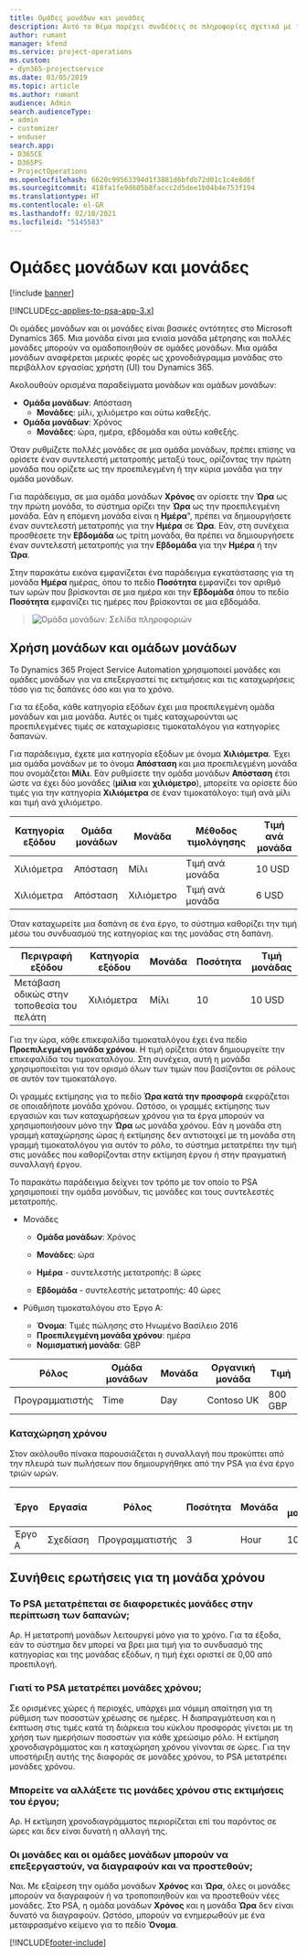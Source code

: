 ```yaml
---
title: Ομάδες μονάδων και μονάδες
description: Αυτό το θέμα παρέχει συνδέσεις σε πληροφορίες σχετικά με τις ομάδες μονάδων και τις μονάδες.
author: rumant
manager: kfend
ms.service: project-operations
ms.custom:
- dyn365-projectservice
ms.date: 03/05/2019
ms.topic: article
ms.author: rumant
audience: Admin
search.audienceType:
- admin
- customizer
- enduser
search.app:
- D365CE
- D365PS
- ProjectOperations
ms.openlocfilehash: 6620c99563394d1f3881d6bfdb72d01c1c4e8d6f
ms.sourcegitcommit: 418fa1fe9d605b8faccc2d5dee1b04b4e753f194
ms.translationtype: HT
ms.contentlocale: el-GR
ms.lasthandoff: 02/10/2021
ms.locfileid: "5145583"
---
```

# <a name="unit-groups-and-units"></a>Ομάδες μονάδων και μονάδες

[!include [banner](../includes/psa-now-project-operations.md)]

[!INCLUDE[cc-applies-to-psa-app-3.x](../includes/cc-applies-to-psa-app-3x.md)]

Οι ομάδες μονάδων και οι μονάδες είναι βασικές οντότητες στο Microsoft Dynamics 365. Μια μονάδα είναι μια ενιαία μονάδα μέτρησης και πολλές μονάδες μπορούν να ομαδοποιηθούν σε ομάδες μονάδων. Μια ομάδα μονάδων αναφέρεται μερικές φορές ως χρονοδιάγραμμα μονάδας στο περιβάλλον εργασίας χρήστη (UI) του Dynamics 365. 

Ακολουθούν ορισμένα παραδείγματα μονάδων και ομάδων μονάδων:
 
- **Ομάδα μονάδων**: Απόσταση 
    - **Μονάδες**: μίλι, χιλιόμετρο και ούτω καθεξής.
- **Ομάδα μονάδων**: Χρόνος
    - **Μονάδες**: ώρα, ημέρα, εβδομάδα και ούτω καθεξής. 

Όταν ρυθμίζετε πολλές μονάδες σε μια ομάδα μονάδων, πρέπει επίσης να ορίσετε έναν συντελεστή μετατροπής μεταξύ τους, ορίζοντας την πρώτη μονάδα που ορίζετε ως την προεπιλεγμένη ή την κύρια μονάδα για την ομάδα μονάδων. 

Για παράδειγμα, σε μια ομάδα μονάδων **Χρόνος** αν ορίσετε την **Ώρα** ως την πρώτη μονάδα, το σύστημα ορίζει την **Ώρα** ως την προεπιλεγμένη μονάδα. Εάν η επόμενη μονάδα είναι η **Ημέρα**", πρέπει να δημιουργήσετε έναν συντελεστή μετατροπής για την **Ημέρα** σε **Ώρα**. Εάν, στη συνέχεια προσθέσετε την **Εβδομάδα** ως τρίτη μονάδα, θα πρέπει να δημιουργήσετε έναν συντελεστή μετατροπής για την **Εβδομάδα** για την **Ημέρα** ή την **Ώρα**. 

Στην παρακάτω εικόνα εμφανίζεται ένα παράδειγμα εγκατάστασης για τη μονάδα **Ημέρα** ημέρας, όπου το πεδίο **Ποσότητα** εμφανίζει τον αριθμό των ωρών που βρίσκονται σε μια ημέρα και την **Εβδομάδα** όπου το πεδίο **Ποσότητα** εμφανίζει τις ημέρες που βρίσκονται σε μια εβδομάδα.

> ![Ομάδα μονάδων: Σελίδα πληροφοριών](media/advanced-2.png)

## <a name="using-units-and-unit-groups"></a>Χρήση μονάδων και ομάδων μονάδων

Το Dynamics 365 Project Service Automation χρησιμοποιεί μονάδες και ομάδες μονάδων για να επεξεργαστεί τις εκτιμήσεις και τις καταχωρήσεις τόσο για τις δαπάνες όσο και για το χρόνο. 

Για τα έξοδα, κάθε κατηγορία εξόδων έχει μια προεπιλεγμένη ομάδα μονάδων και μια μονάδα. Αυτές οι τιμές καταχωρούνται ως προεπιλεγμένες τιμές σε καταχωρίσεις τιμοκαταλόγου για κατηγορίες δαπανών. 

Για παράδειγμα, έχετε μια κατηγορία εξόδων με όνομα **Χιλιόμετρα**. Έχει μια ομάδα μονάδων με το όνομα **Απόσταση** και μια προεπιλεγμένη μονάδα που ονομάζεται **Μίλι**. Εάν ρυθμίσετε την ομάδα μονάδων **Απόσταση** έτσι ώστε να έχει δύο μονάδες (**μίλια** και **χιλιόμετρο**), μπορείτε να ορίσετε δύο τιμές για την κατηγορία **Χιλιόμετρα** σε έναν τιμοκατάλογο: τιμή ανά μίλι και τιμή ανά χιλιόμετρο.

| Κατηγορία εξόδου  | Ομάδα μονάδων  | Μονάδα      | Μέθοδος τιμολόγησης  | Τιμή ανά μονάδα  |
|-------------------|---------------|-----------|-------------------|-------------------|
| Χιλιόμετρα           | Απόσταση      | Μίλι      | Τιμή ανά μονάδα    | 10 USD            |
| Χιλιόμετρα           | Απόσταση      | Χιλιόμετρο | Τιμή ανά μονάδα    |  6 USD            |

Όταν καταχωρείτε μια δαπάνη σε ένα έργο, το σύστημα καθορίζει την τιμή μέσω του συνδυασμού της κατηγορίας και της μονάδας στη δαπάνη. 

| Περιγραφή εξόδου        | Κατηγορία εξόδου  | Μονάδα  | Ποσότητα  | Τιμή μονάδας   |
|----------------------------|---------------------|-------|-----------|----------------|
| Μετάβαση οδικώς στην τοποθεσία του πελάτη | Χιλιόμετρα             | Μίλι  | 10        | 10 USD         |

Για την ώρα, κάθε επικεφαλίδα τιμοκαταλόγου έχει ένα πεδίο **Προεπιλεγμένη μονάδα χρόνου**. Η τιμή ορίζεται όταν δημιουργείτε την επικεφαλίδα του τιμοκαταλόγου. Στη συνέχεια, αυτή η μονάδα χρησιμοποιείται για τον ορισμό όλων των τιμών που βασίζονται σε ρόλους σε αυτόν τον τιμοκατάλογο.

Οι γραμμές εκτίμησης για το πεδίο **Ώρα κατά την προσφορά** εκφράζεται σε οποιαδήποτε μονάδα χρόνου. Ωστόσο, οι γραμμές εκτίμησης των εργασιών και των καταχωρήσεων χρόνου για τα έργα μπορούν να χρησιμοποιήσουν μόνο την **Ώρα** ως μονάδα χρόνου. Εάν η μονάδα στη γραμμή καταχώρησης ώρας ή εκτίμησης δεν αντιστοιχεί με τη μονάδα στη γραμμή τιμοκαταλόγου για αυτόν το ρόλο, το σύστημα μετατρέπει την τιμή στις μονάδες που καθορίζονται στην εκτίμηση έργου ή στην πραγματική συναλλαγή έργου.

Το παρακάτω παράδειγμα δείχνει τον τρόπο με τον οποίο το PSA χρησιμοποιεί την ομάδα μονάδων, τις μονάδες και τους συντελεστές μετατροπής.
- Μονάδες

   - **Ομάδα μονάδων**: Χρόνος 
   - **Μονάδες**: ώρα 
    
    - **Ημέρα** - συντελεστής μετατροπής: 8 ώρες       
    - **Εβδομάδα** - συντελεστής μετατροπής: 40 ώρες  
        
- Ρύθμιση τιμοκαταλόγου στο Έργο A:

    - **Όνομα**: Τιμές πώλησης στο Ηνωμένο Βασίλειο 2016 
    - **Προεπιλεγμένη μονάδα χρόνου**: ημέρα 
    - **Νομισματική μονάδα**: GBP

| Ρόλος      | Ομάδα μονάδων | Μονάδα | Οργανική μονάδα | Τιμή   |
|-----------|------------|------|---------------------|---------|
| Προγραμματιστής | Time       | Day  | Contoso UK          | 800 GBP |

### <a name="time-entry"></a>Καταχώρηση χρόνου

Στον ακόλουθο πίνακα παρουσιάζεται η συναλλαγή που προκύπτει από την πλευρά των πωλήσεων που δημιουργήθηκε από την PSA για ένα έργο τριών ωρών.


| Έργο   | Εργασία    | Ρόλος      | Ποσότητα | Μονάδα  | Τιμή μονάδας | Ποσό μη χρέωσιμων πωλήσεων |
|-----------|---------|-----------|----------|-------|------------|-----------------------|
| Έργο Α | Σχεδίαση  | Προγραμματιστής | 3        | Hour  | 100 GBP    | 300 GBP               |

## <a name="time-unit-faq"></a>Συνήθεις ερωτήσεις για τη μονάδα χρόνου

### <a name="does-psa-convert-to-different-units-in-the-case-of-expenses"></a>Το PSA μετατρέπεται σε διαφορετικές μονάδες στην περίπτωση των δαπανών;
Αρ. Η μετατροπή μονάδων λειτουργεί μόνο για το χρόνο. Για τα έξοδα, εάν το σύστημα δεν μπορεί να βρει μια τιμή για το συνδυασμό της κατηγορίας και της μονάδας εξόδων, η τιμή έχει οριστεί σε 0,00 από προεπιλογή.

### <a name="why-does-psa-convert-time-units"></a>Γιατί το PSA μετατρέπει μονάδες χρόνου;
Σε ορισμένες χώρες ή περιοχές, υπάρχει μια νόμιμη απαίτηση για τη ρύθμιση των ποσοστών χρέωσης σε ημέρες. Η διαπραγμάτευση και η έκπτωση στις τιμές κατά τη διάρκεια του κύκλου προσφοράς γίνεται με τη χρήση των ημερήσιων ποσοστών για κάθε χρεώσιμο ρόλο. Η εκτίμηση χρονοδιαγράμματος και η καταχώρηση χρόνου γίνονται σε ώρες. Για την υποστήριξη αυτής της διαφοράς σε μονάδες χρόνου, το PSA μετατρέπει μονάδες χρόνου.

### <a name="can-time-units-be-changed-on-project-estimates"></a>Μπορείτε να αλλάξετε τις μονάδες χρόνου στις εκτιμήσεις του έργου;
Αρ. Η εκτίμηση χρονοδιαγράμματος περιορίζεται επί του παρόντος σε ώρες και δεν είναι δυνατή η αλλαγή της.

### <a name="can-units-and-unit-groups-be-edited-deleted-and-added"></a>Οι μονάδες και οι ομάδες μονάδων μπορούν να επεξεργαστούν, να διαγραφούν και να προστεθούν;
Ναι. Με εξαίρεση την ομάδα μονάδων **Χρόνος** και **Ώρα**, όλες οι μονάδες μπορούν να διαγραφούν ή να τροποποιηθούν και να προστεθούν νέες μονάδες. Στο PSA, η ομάδα μονάδων **Χρόνος** και η μονάδα **Ώρα** δεν είναι δυνατό να διαγραφούν. Ωστόσο, μπορούν να ενημερωθούν με ένα μεταφρασμένο κείμενο για το πεδίο **Όνομα**.


[!INCLUDE[footer-include](../includes/footer-banner.md)]